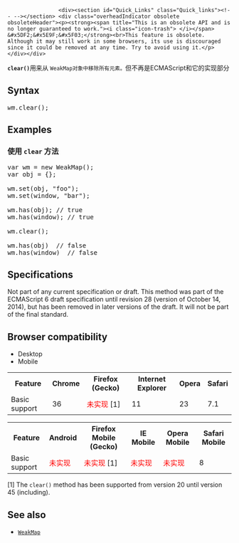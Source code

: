 
                
                  
                    <div><section id="Quick_Links" class="Quick_links"><!-- --></section> <div class="overheadIndicator obsolete obsoleteHeader"><p><strong><span title="This is an obsolete API and is no longer guaranteed to work."><i class="icon-trash"> </i></span> &#x5DF2;&#x5E9F;&#x5F03;</strong><br>This feature is obsolete. Although it may still work in some browsers, its use is discouraged since it could be removed at any time. Try to avoid using it.</p></div></div>

<p><code><strong>clear()</strong></code>&#x7528;&#x6765;&#x4ECE; <code>WeakMap&#x5BF9;&#x8C61;&#x4E2D;&#x79FB;&#x9664;&#x6240;&#x6709;&#x5143;&#x7D20;&#x3002;</code>&#x4F46;&#x4E0D;&#x518D;&#x662F;ECMAScript&#x548C;&#x5B83;&#x7684;&#x5B9E;&#x73B0;&#x90E8;&#x5206;</p>

<h2 id="Syntax">Syntax</h2>

<pre class="syntaxbox"><em>wm</em>.clear();</pre>

<h2 id="Examples">Examples</h2>

<h3 id="&#x4F7F;&#x7528;_clear_&#x65B9;&#x6CD5;">&#x4F7F;&#x7528; <code>clear</code> &#x65B9;&#x6CD5;</h3>

<pre class="brush: js;highlight:[10] example-bad">var wm = new WeakMap();
var obj = {};

wm.set(obj, &quot;foo&quot;);
wm.set(window, &quot;bar&quot;);

wm.has(obj); // true
wm.has(window); // true

wm.clear();

wm.has(obj)  // false
wm.has(window)  // false
</pre>

<h2 id="Specifications">Specifications</h2>

<p>Not part of any current specification or draft. This method was part of the ECMAScript 6 draft specification until revision 28 (version of October 14, 2014), but has been removed in later versions of the draft. It will not be part of the final standard.</p>

<h2 id="Browser_compatibility">Browser compatibility</h2>

<p></p><div class="htab"> 
    <a name="AutoCompatibilityTable" id="AutoCompatibilityTable"></a> 
    <ul> 
        <li class="selected"><a>Desktop</a></li> 
        <li><a>Mobile</a></li> 
    </ul> 
</div><p></p>

<div id="compat-desktop">
<table class="compat-table">
 <tbody>
  <tr>
   <th>Feature</th>
   <th>Chrome</th>
   <th>Firefox (Gecko)</th>
   <th>Internet Explorer</th>
   <th>Opera</th>
   <th>Safari</th>
  </tr>
  <tr>
   <td>Basic support</td>
   <td>36</td>
   <td><span style="color: #f00;">&#x672A;&#x5B9E;&#x73B0;</span> [1]</td>
   <td>11</td>
   <td>23</td>
   <td>7.1</td>
  </tr>
 </tbody>
</table>
</div>

<div id="compat-mobile">
<table class="compat-table">
 <tbody>
  <tr>
   <th>Feature</th>
   <th>Android</th>
   <th>Firefox Mobile (Gecko)</th>
   <th>IE Mobile</th>
   <th>Opera Mobile</th>
   <th>Safari Mobile</th>
  </tr>
  <tr>
   <td>Basic support</td>
   <td><span style="color: #f00;">&#x672A;&#x5B9E;&#x73B0;</span></td>
   <td><span style="color: #f00;">&#x672A;&#x5B9E;&#x73B0;</span> [1]</td>
   <td><span style="color: #f00;">&#x672A;&#x5B9E;&#x73B0;</span></td>
   <td><span style="color: #f00;">&#x672A;&#x5B9E;&#x73B0;</span></td>
   <td>8</td>
  </tr>
 </tbody>
</table>
</div>

<p>[1] The <code>clear()</code> method has been supported from version 20 until version 45 (including).</p>

<h2 id="See_also">See also</h2>

<ul>
 <li><a href="/zh-CN/docs/Web/JavaScript/Reference/WeakMap" title="&#x6B64;&#x9875;&#x9762;&#x4ECD;&#x672A;&#x88AB;&#x672C;&#x5730;&#x5316;, &#x671F;&#x5F85;&#x60A8;&#x7684;&#x7FFB;&#x8BD1;!"><code>WeakMap</code></a></li>
</ul>
                  
                
              